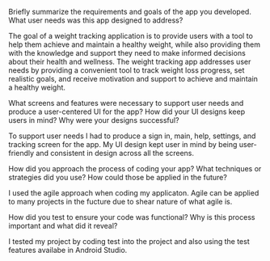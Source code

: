 Briefly summarize the requirements and goals of the app you developed. What user needs was this app designed to address?

 The goal of a weight tracking application is to provide users with a tool to help them achieve and maintain a healthy weight, while also providing them with the knowledge and support they need to make informed decisions about their health and wellness. The weight tracking app addresses user needs by providing a convenient tool to track weight loss progress, set realistic goals, and receive motivation and support to achieve and maintain a healthy weight.
 
 What screens and features were necessary to support user needs and produce a user-centered UI for the app? How did your UI designs keep users in mind? Why were your designs successful?
 
 To support user needs I had to produce a sign in, main, help, settings, and tracking screen for the app. My UI design kept user in mind by being user-friendly and consistent in design across all the screens. 
 
 How did you approach the process of coding your app? What techniques or strategies did you use? How could those be applied in the future?
 
 I used the agile approach when coding my applicaton. Agile can be applied to many projects in the fucture due to shear nature of what agile is. 
 
 How did you test to ensure your code was functional? Why is this process important and what did it reveal?
 
 I tested my project by coding test into the project and also using the test features availabe in Android Studio. 
 
 
